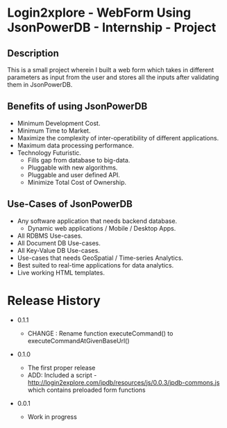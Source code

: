 # Login2xplore - WebForm Using JsonPowerDB - Internship - Project
## Description
This is a small project wherein I built a web form which takes in different parameters as input from the user and stores all the inputs after validating them in JsonPowerDB.

## Benefits of using JsonPowerDB
* Minimum Development Cost.
* Minimum Time to Market.
* Maximize the complexity of inter-operatibility of different applications.
* Maximum data processing performance.
* Technology Futuristic.
  * Fills gap from database to big-data.
  * Pluggable with new algorithms.
  * Pluggable and user defined API.
  * Minimize Total Cost of Ownership.

## Use-Cases of JsonPowerDB
* Any software application that needs backend database.
  * Dynamic web applications / Mobile / Desktop Apps.
* All RDBMS Use-cases.
* All Document DB Use-cases.
* All Key-Value DB Use-cases.
* Use-cases that needs GeoSpatial / Time-series Analytics.
* Best suited to real-time applications for data analytics.
* Live working HTML templates.

# Release History
* 0.1.1
  * CHANGE : Rename function executeCommand() to executeCommandAtGivenBaseUrl()
  
* 0.1.0
  * The first proper release
  * ADD: Included a script - http://login2explore.com/jpdb/resources/js/0.0.3/jpdb-commons.js which contains preloaded form functions
  
* 0.0.1
  * Work in progress
